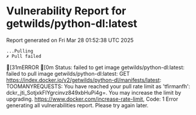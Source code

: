 # Vulnerability Report for getwilds/python-dl:latest

Report generated on Fri Mar 28 01:52:38 UTC 2025

    ...Pulling
    ✗ Pull failed
[31mERROR  [0m Status: failed to get image getwilds/python-dl:latest: failed to pull image getwilds/python-dl:latest: GET https://index.docker.io/v2/getwilds/python-dl/manifests/latest: TOOMANYREQUESTS: You have reached your pull rate limit as 'tfirmanfh': dckr_jti_SotjxkFIYgrcinvz849xbHuPi4g=. You may increase the limit by upgrading. https://www.docker.com/increase-rate-limit, Code: 1 
Error generating all vulnerabilities report. Please try again later.
